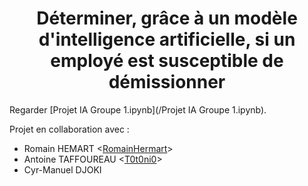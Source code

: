 <center>
  <h1>
    Déterminer, grâce à un modèle d'intelligence artificielle, si un employé est susceptible de démissionner
  </h1>
</center>

Regarder [Projet IA Groupe 1.ipynb](/Projet IA Groupe 1.ipynb).

Projet en collaboration avec : 
- Romain HEMART <[RomainHermart](https://github.com/orgs/CESI-ORLEANS-A2/people/RomainHemart)>
- Antoine TAFFOUREAU <[T0t0ni0](https://github.com/orgs/CESI-ORLEANS-A2/people/T0t0ni0)>
- Cyr-Manuel DJOKI
